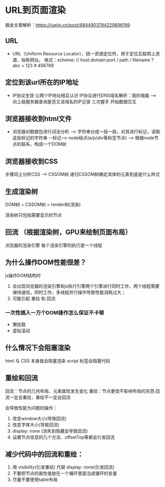 # URL到页面渲染
掘金文章解析：https://juejin.cn/post/6844903784229896199
## URL
- URL（Uniform Resource Locator），统一资源定位符，用于定位互联网上资源，俗称网址。
格式：scheme: // host.domain:port / path / filename ? abc = 123 #  456789

## 定位到该url所在的IP地址
- IP协议生效 让两个IP地址相互认识
  IP协议进行DNS域名解析：我的电脑 --> 向上级服务器查询是否又该域名的IP记录
  三次握手
  开始数据交互


## 浏览器接收到html文件
- 浏览器对数据包进行词法分析 --> 字符串分成一段一段，对其进行标记，读取这些标记的字符串 --标记--> node结点(a/p/div等标签节点) --> 根据node节点的联系，构成一个DOM树

## 浏览器接收到CSS
步骤同上分析CSS --> CSSOM树
递归CSSOM树确定具体的元素到底是什么样式

## 生成渲染树
DOM树 + CSSOM树 = render树(渲染)

渲染树只包括需要显示的节点

## 回流 （根据渲染树，GPU来绘制页面布局）
浏览器的渲染引擎 每个渲染引擎的执行是一个线程

## 为什么操作DOM性能很差？
js操作DOM结构时 
1. 会出现浏览器的渲染引擎和js执行引擎两个引擎进行同时工作，两个线程需要保持通信，同时工作，多线程并行操作导致性能消耗过大；
2. 可能引起 重绘 和 回流

### 一次性插入一万个DOM操作怎么保证不卡顿
- 懒加载
- 虚拟滚动

## 什么情况下会阻塞渲染
html 与 CSS 本身就会阻塞渲染
script 标签会阻塞代码

## 重绘和回流
回流：节点的几何布局、元素属性发生变化
重绘：节点更改不影响布局的东西
回流一定会重绘，重绘不一定会回流

会导致性能为问题的操作：
1. 改变window大小(导致回流)
2. 改变字体大小(导致回流)
3. display: none (消失到隐藏会导致回流)
4. 设置节点信息的几个方法、offsetTop等都会引发回流

## 减少代码中的回流和重绘：
1. 用 visibility(引发重绘) 代替 display: none(引发回流)
2. 不要把节点的属性值放在一个循环里面当成循环的变量
3. 尽量不要使用table布局